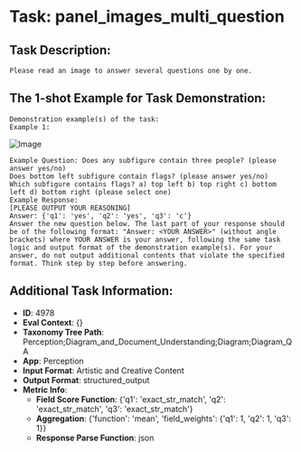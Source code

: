# Task: panel_images_multi_question

## Task Description:

```
Please read an image to answer several questions one by one.
```

## The 1-shot Example for Task Demonstration:

```
Demonstration example(s) of the task:
Example 1:
```

![Image](F1.png)

```
Example Question: Does any subfigure contain three people? (please answer yes/no)	
Does bottom left subfigure contain flags? (please answer yes/no)	
Which subfigure contains flags? a) top left b) top right c) bottom left d) bottom right (please select one)
Example Response:
[PLEASE OUTPUT YOUR REASONING]
Answer: {'q1': 'yes', 'q2': 'yes', 'q3': 'c'}
Answer the new question below. The last part of your response should be of the following format: "Answer: <YOUR ANSWER>" (without angle brackets) where YOUR ANSWER is your answer, following the same task logic and output format of the demonstration example(s). For your answer, do not output additional contents that violate the specified format. Think step by step before answering.
```

## Additional Task Information:

- **ID**: 4978
- **Eval Context**: {}
- **Taxonomy Tree Path**: Perception;Diagram_and_Document_Understanding;Diagram;Diagram_QA
- **App**: Perception
- **Input Format**: Artistic and Creative Content
- **Output Format**: structured_output
- **Metric Info**:
  - **Field Score Function**: {'q1': 'exact_str_match', 'q2': 'exact_str_match', 'q3': 'exact_str_match'}
  - **Aggregation**: {'function': 'mean', 'field_weights': {'q1': 1, 'q2': 1, 'q3': 1}}
  - **Response Parse Function**: json
